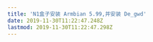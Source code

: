 ```yaml
---
title: 'N1盒子安装 Armbian 5.99,并安装 De_gwd'
date: 2019-11-30T11:22:47.248Z
lastmod: 2019-11-30T11:22:47.298Z
---
```


